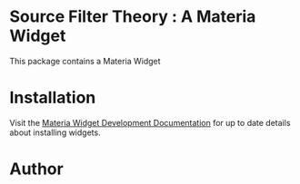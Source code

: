 Source Filter Theory : A Materia Widget
==================

This package contains a Materia Widget

Installation
============
Visit the [Materia Widget Development Documentation](http://ucfcdl.github.io/Materia) for up to date details about installing widgets.

Author
======

